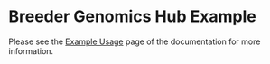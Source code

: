 # Breeder Genomics Hub Example
Please see the [Example Usage](https://hub.maizegenetics.net/example) page of the documentation for more information.
